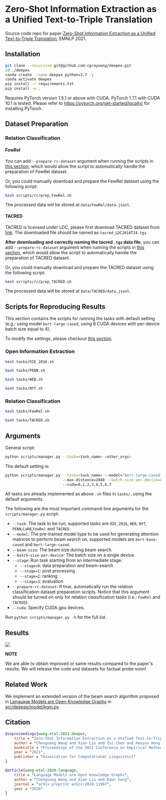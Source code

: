 # Zero-Shot Information Extraction as a Unified Text-to-Triple Translation

Source code repo for paper [Zero-Shot Information Extraction as a Unified Text-to-Triple Translation](https://arxiv.org/pdf/2109.11171.pdf), EMNLP 2021.

## Installation

```bash
git clone --recursive git@github.com:cgraywang/deepex.git
cd ./deepex
conda create --name deepex python=3.7 -y
conda activate deepex
pip install -r requirements.txt
pip install -e .
```

Requires PyTorch version 1.5.1 or above with CUDA. PyTorch 1.7.1 with CUDA 10.1 is tested. Please refer to https://pytorch.org/get-started/locally/ for installing PyTorch.

## Dataset Preparation

### Relation Classification

#### FewRel

You can add `--prepare-rc-dataset` argument when running the scripts in [this section](#scripts-for-reproducing-results), which would allow the script to automatically handle the preparation of FewRel dataset.

Or, you could manually download and prepare the FewRel dataset using the following script:

```bash
bash scripts/rc/prep_FewRel.sh
```
The processed data will be stored at `data/FewRel/data.jsonl`.

#### TACRED

TACRED is licensed under LDC, please first download TACRED dataset from [link](https://catalog.ldc.upenn.edu/LDC2018T24). The downloaded file should be named as `tacred_LDC2018T24.tgz`.

**After downloading and correctly naming the tacred `.tgz` data file**, you can add `--prepare-rc-dataset` argument when running the scripts in [this section](#scripts-for-reproducing-results), which would allow the script to automatically handle the preparation of TACRED dataset.

Or, you could manually download and prepare the TACRED dataset using the following script:

```bash
bash scripts/rc/prep_TACRED.sh
```
The processed data will be stored at `data/TACRED/data.jsonl`.

## Scripts for Reproducing Results

This section contains the scripts for running the tasks with default setting (e.g.: using model `bert-large-cased`, using 8 CUDA devices with per-device batch size equal to 4).

To modify the settings, please checkout [this section](#arguments).

### Open Information Extraction
```bash
bash tasks/OIE_2016.sh
```
```bash
bash tasks/PENN.sh
```
```bash
bash tasks/WEB.sh
```
```bash
bash tasks/NYT.sh
```

### Relation Classification
```bash
bash tasks/FewRel.sh
```
```bash
bash tasks/TACRED.sh
```

## Arguments
General script:
```bash
python scripts/manager.py --task=<task_name> <other_args>
```

The default setting is:
```bash
python scripts/manager.py --task=<task_name> --model="bert-large-cased" --beam-size=6
                          --max-distance=2048 --batch-size-per-device=4 --stage=0
                          --cuda=0,1,2,3,4,5,6,7
```

All tasks are already implemented as above `.sh` files in `tasks/`, using the default arguments.

The following are the most important command-line arguments for the `scripts/manager.py` script:
- `--task`: The task to be run, supported tasks are `OIE_2016`, `WEB`, `NYT`, `PENN`,`CaRB`,`FewRel` and `TACRED`.
- `--model`: The pre-trained model type to be used for generating attention matrices to perform beam search on, supported models are `bert-base-cased` and `bert-large-cased`.
- `--beam-size`: The beam size during beam search.
- `--batch-size-per-device`: The batch size on a single device.
- `--stage`: Run task starting from an intermediate stage:
    - `--stage=0`: data preparation and beam-search
    - `--stage=1`: post processing
    - `--stage=2`: ranking
    - `--stage=3`: evaluation
- `--prepare-rc-dataset`: If true, automatically run the relation classification dataset preparation scripts. Notice that this argument should be turned on only for relation classification tasks (i.e.: `FewRel` and `TACRED`).
- `--cuda`: Specify CUDA gpu devices.

Run `python scripts/manager.py -h` for the full list.

## Results

![](img/Table-Result.png)

**NOTE**

We are able to obtain improved or same results compared to the paper's results. We will release the code and datasets for factual probe soon!

## Related Work

We implement an extended version of the beam search algorithm proposed in [Language Models are Open Knowledge Graphs](https://arxiv.org/pdf/2010.11967.pdf) in [src/deepex/model/kgm.py](https://github.com/cgraywang/deepex/blob/main/src/deepex/model/kgm.py).

## Citation

```bibtex
@inproceedings{wang-etal-2021-deepex,
    title = "Zero-Shot Information Extraction as a Unified Text-to-Triple Translation",
    author = "Chenguang Wang and Xiao Liu and Zui Chen and Haoyun Hong and Jie Tang and Dawn Song",
    booktitle = "Proceedings of the 2021 Conference on Empirical Methods in Natural Language Processing",
    year = "2021",
    publisher = "Association for Computational Linguistics"
}

@article{wang-etal-2020-language,
    title = "Language Models are Open Knowledge Graphs",
    author = "Chenguang Wang and Xiao Liu and Dawn Song",
    journal = "arXiv preprint arXiv:2010.11967",
    year = "2020"
}
```